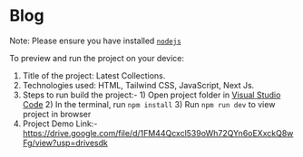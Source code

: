 
  # Blog

  Note: Please ensure you have installed <code><a href="https://nodejs.org/en/download/">nodejs</a></code>

  To preview and run the project on your device:
  1) Title of the project: Latest Collections.
  2) Technologies used: HTML, Tailwind CSS, JavaScript, Next Js.
  3) Steps to run build the project:-
    1) Open project folder in <a href="https://code.visualstudio.com/download">Visual Studio Code</a>
    2) In the terminal, run `npm install`
    3) Run `npm run dev` to view project in browser
  4) Project Demo Link:- https://drive.google.com/file/d/1FM44Qcxcl539oWh72QYn6oEXxckQ8wFg/view?usp=drivesdk 

  